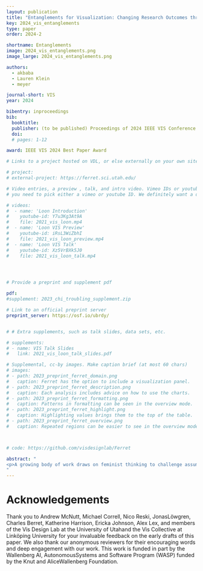 ```yaml
---
layout: publication
title: "Entanglements for Visualization: Changing Research Outcomes through Feminist Theory"
key: 2024_vis_entanglements
type: paper
order: 2024-2

shortname: Entanglements
image: 2024_vis_entanglements.png
image_large: 2024_vis_entanglements.png

authors:
  - akbaba
  - Lauren Klein
  - meyer

journal-short: VIS
year: 2024

bibentry: inproceedings
bib:
  booktitle: 
  publisher: (to be published) Proceedings of 2024 IEEE VIS Conference
  doi: 
  # pages: 1-12

award: IEEE VIS 2024 Best Paper Award

# Links to a project hosted on VDL, or else externally on your own site

# project:
# external-project: https://ferret.sci.utah.edu/

# Video entries, a preview , talk, and intro video. Vimeo IDs or youtube IDs are supported
# you need to pick either a vimeo or youtube ID. We definitely want a downloadable video too.

# videos:
#  - name: 'Loon Introduction'
#    youtube-id: Y7u3Kg3At9A
#    file: 2021_vis_loon.mp4
#  - name: 'Loon VIS Preview'
#    youtube-id: iRsL3WiZbhI
#    file: 2021_vis_loon_preview.mp4
#  - name: 'Loon VIS Talk'
#    youtube-id: Xz5VrBXk5J0
#    file: 2021_vis_loon_talk.mp4




# Provide a preprint and supplement pdf

pdf: 
#supplement: 2023_chi_troubling_supplement.zip

# Link to an official preprint server
preprint_server: https://osf.io/ubrdy/


# # Extra supplements, such as talk slides, data sets, etc.

# supplements:
# - name: VIS Talk Slides
#   link: 2021_vis_loon_talk_slides.pdf

# Supplemental, cc-by images. Make caption brief (at most 60 chars)
# images:
# - path: 2023_preprint_ferret_domain.png
#   caption: Ferret has the option to include a visualization panel.
# - path: 2023_preprint_ferret_description.png
#   caption: Each analysis includes advice on how to use the charts.
# - path: 2023_preprint_ferret_formatting.png
#   caption: Patterns in formatting can be seen in the overview mode.
# - path: 2023_preprint_ferret_highlight.png
#   caption: Highlighting values brings them to the top of the table.
# - path: 2023_preprint_ferret_overview.png
#   caption: Repeated regions can be easier to see in the overview mode.



# code: https://github.com/visdesignlab/Ferret

abstract: "
<p>A growing body of work draws on feminist thinking to challenge assumptions about how people engage with and use visualizations. This work draws on feminist values, driving design and research guidelines that account for the influences of power and neglect. This prior work is largely prescriptive, however, forgoing articulation of how feminist theories of knowledge— or feminist epistemology — can alter research design and outcomes. At the core of our work is an engagement with feminist epistemology, drawing attention to how a new framework for how we know what we know enabled us to overcome intellectual tensions in our research. Specifically, we focus on the theoretical concept of entanglement, central to recent feminist scholarship, and contribute: a history of entanglement in the broader scope of feminist theory; an articulation of the main points of entanglement theory for a visualization context; and a case study of research outcomes as evidence of the potential of feminist epistemology to impact visualization research. This work answers a call in the community to embrace a broader set of theoretical and epistemic foundations and provides a starting point for bringing feminist theories into visualization research.</p>
"
---
```


# Acknowledgements

Thank you to Andrew McNutt, Michael Correll, Nico Reski, JonasLöwgren, Charles Berret, Katherine Harrison, Ericka Johnson, Alex Lex, and members of the Vis Design Lab at the University of Utahand the Vis Collective at Linköping University for your invaluable feedback on the early drafts of this paper. We also thank our anonymous reviewers for their encouraging words and deep engagement with our work. This work is funded in part by the Wallenberg AI, AutonomousSystems and Software Program (WASP) funded by the Knut and AliceWallenberg Foundation.
